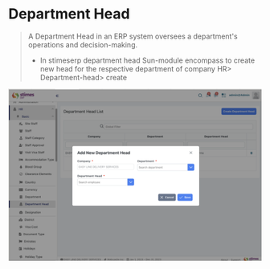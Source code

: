 # Department Head
> A Department Head in an ERP system oversees a department's operations and decision-making.
>
>- In stimeserp department head Sun-module encompass to create new head for the respective department of company 
HR> Department-head> create 

![alt text](<../../images/department head .png>)